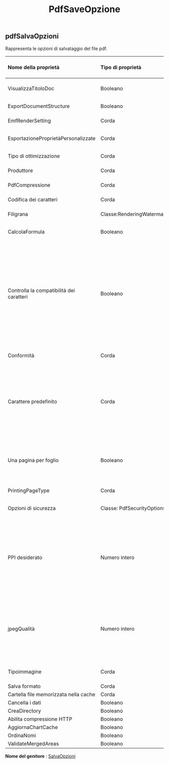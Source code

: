 ﻿---
title: PdfSaveOpzione
second_title: Aspose.Cells Cloud Documen
type: docs
url: /it/specification/model/pdfsaveoptions/
description: "Aspose.Cells Specifica del modello cloud: PdfSaveOptions. Gestisci facilmente Excel e altri fogli di calcolo con funzionalità come apertura, generazione, modifica, divisione, unione, confronto e conversione"
kwords: Excel, Office, Foglio di calcolo, Cloud REST API, PdfSaveOptions
weight: 50
---
## **pdfSalvaOpzioni**

 Rappresenta le opzioni di salvataggio del file pdf.

| Nome della proprietà| Tipo di proprietà| Nullabile| Sola lettura| Valore di default| Descrizione|
|:- |:- |:- |:- |:- |:- |
| VisualizzaTitoloDoc| Booleano| VERO| Falso|| Indica se la barra del titolo della finestra deve visualizzare il titolo del documento.|
| ExportDocumentStructure| Booleano| VERO| Falso|| Indica se esportare la struttura del documento.|
| EmfRenderSetting| Corda| VERO| Falso|| Impostazione per il rendering del metafile Emf.|
| EsportazioneProprietàPersonalizzate| Corda| VERO| Falso|| Specifica il modo in cui CustomDocumentPropertyCollection viene esportato nel file PDF.|
| Tipo di ottimizzazione| Corda| VERO| Falso|| Ottiene e imposta il tipo di ottimizzazione PDF.|
| Produttore| Corda| VERO| Falso|| Ottiene e imposta il produttore del documento PDF generato.|
| PdfCompressione| Corda| VERO| Falso|| Indicare l'algoritmo di compressione.|
| Codifica dei caratteri| Corda| VERO| Falso|| Ottiene o imposta la codifica dei caratteri incorporati in pdf.|
| Filigrana|Classe:RenderingWatermark| VERO| Falso|| Ottiene o imposta la filigrana sull'output.|
| CalcolaFormula| Booleano| VERO| Falso|| Indica se calcolare le formule prima di salvare il file PDF. Il valore predefinito è false.|
| Controlla la compatibilità dei caratteri| Booleano| VERO| Falso|| Indica se verificare la compatibilità dei caratteri per ogni carattere nel testo. Il valore predefinito è vero. Disabilitare questa proprietà può fornire prestazioni migliori. Ma quando il carattere predefinito o specificato del testo/carattere non può essere utilizzato per eseguirne il rendering, nel pdf generato potrebbero essere presenti caratteri illeggibili (come il blocco). Per tale situazione l'utente dovrebbe mantenere questa proprietà su true in modo che sia possibile cercare e utilizzare caratteri alternativi per visualizzare il testo;|
| Conformità| Corda| VERO| Falso|| La cartella di lavoro viene convertita in PDF secondo PdfCompliance in questa proprietà.|
| Carattere predefinito| Corda| VERO| Falso||Quando i caratteri in Excel sono Unicode e non sono impostati con il carattere corretto nello stile cella, potrebbero apparire come blocchi in pdf, immagine. Imposta il DefaultFont come MingLiu o MS Gothic per mostrare questi caratteri. Se questa proprietà non è impostata, Aspose.Cells utilizzerà il carattere predefinito del sistema per mostrare questi caratteri Unicode.|
| Una pagina per foglio| Booleano| VERO| Falso|| Se OnePagePerSheet è true , tutto il contenuto di un foglio verrà visualizzato in una sola pagina come risultato. Il formato carta di pagesetup non sarà valido e le altre impostazioni di pagesetup continueranno ad avere effetto.|
| PrintingPageType| Corda| VERO| Falso|| Indica quali pagine non verranno stampate.|
| Opzioni di sicurezza| Classe: PdfSecurityOptions| VERO| Falso|| Imposta queste opzioni quando è necessaria la sicurezza nel risultato xls2pdf.|
| PPI desiderato| Numero intero| VERO| Falso||Imposta il PPI (pixel per pollice) desiderato per le immagini di ricampionamento e la qualità jpeg. Tutte le immagini verranno convertite in JPEG con l'impostazione di qualità specificata e le immagini che sono maggiori del PPI (pixel per pollice) specificato verranno ricampionate. Pixel per pollice desiderati. 220 di alta qualità. 150 qualità dello schermo. 96 qualità della posta elettronica.|
| jpegQualità| Numero intero| VERO| Falso|| Imposta il PPI (pixel per pollice) desiderato per le immagini di ricampionamento e la qualità jpeg. Tutte le immagini verranno convertite in JPEG con l'impostazione di qualità specificata e le immagini che sono maggiori del PPI (pixel per pollice) specificato verranno ricampionate. 0 - 100% JPEG qualità.|
| Tipoimmagine| Corda| VERO| Falso|| Rappresenta il tipo di immagine durante la conversione del grafico e della forma.|
| Salva formato| Corda| VERO| Falso|||
| Cartella file memorizzata nella cache| Corda| VERO| Falso|||
| Cancella i dati| Booleano| VERO| Falso|||
| CreaDirectory| Booleano| VERO| Falso|||
| Abilita compressione HTTP| Booleano| VERO| Falso|||
| AggiornaChartCache| Booleano| VERO| Falso|||
| OrdinaNomi| Booleano| VERO| Falso|||
| ValidateMergedAreas| Booleano| VERO| Falso|||

**Nome del genitore** : [SalvaOpzioni](/specification/model/saveoptions)

